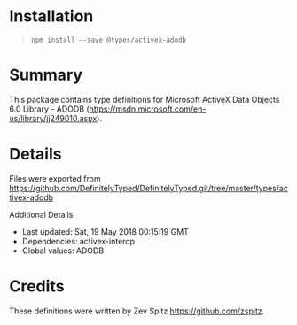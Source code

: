 # Installation
> `npm install --save @types/activex-adodb`

# Summary
This package contains type definitions for Microsoft ActiveX Data Objects 6.0 Library - ADODB (https://msdn.microsoft.com/en-us/library/jj249010.aspx).

# Details
Files were exported from https://github.com/DefinitelyTyped/DefinitelyTyped.git/tree/master/types/activex-adodb

Additional Details
 * Last updated: Sat, 19 May 2018 00:15:19 GMT
 * Dependencies: activex-interop
 * Global values: ADODB

# Credits
These definitions were written by Zev Spitz <https://github.com/zspitz>.
